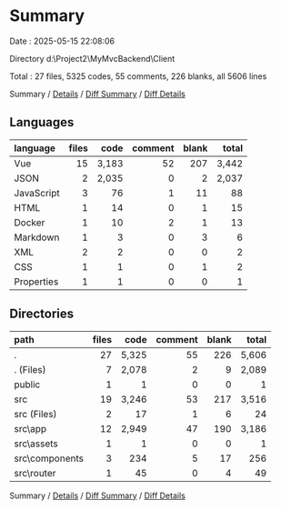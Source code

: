 # Summary

Date : 2025-05-15 22:08:06

Directory d:\\Project2\\MyMvcBackend\\Client

Total : 27 files,  5325 codes, 55 comments, 226 blanks, all 5606 lines

Summary / [Details](details.md) / [Diff Summary](diff.md) / [Diff Details](diff-details.md)

## Languages
| language | files | code | comment | blank | total |
| :--- | ---: | ---: | ---: | ---: | ---: |
| Vue | 15 | 3,183 | 52 | 207 | 3,442 |
| JSON | 2 | 2,035 | 0 | 2 | 2,037 |
| JavaScript | 3 | 76 | 1 | 11 | 88 |
| HTML | 1 | 14 | 0 | 1 | 15 |
| Docker | 1 | 10 | 2 | 1 | 13 |
| Markdown | 1 | 3 | 0 | 3 | 6 |
| XML | 2 | 2 | 0 | 0 | 2 |
| CSS | 1 | 1 | 0 | 1 | 2 |
| Properties | 1 | 1 | 0 | 0 | 1 |

## Directories
| path | files | code | comment | blank | total |
| :--- | ---: | ---: | ---: | ---: | ---: |
| . | 27 | 5,325 | 55 | 226 | 5,606 |
| . (Files) | 7 | 2,078 | 2 | 9 | 2,089 |
| public | 1 | 1 | 0 | 0 | 1 |
| src | 19 | 3,246 | 53 | 217 | 3,516 |
| src (Files) | 2 | 17 | 1 | 6 | 24 |
| src\\app | 12 | 2,949 | 47 | 190 | 3,186 |
| src\\assets | 1 | 1 | 0 | 0 | 1 |
| src\\components | 3 | 234 | 5 | 17 | 256 |
| src\\router | 1 | 45 | 0 | 4 | 49 |

Summary / [Details](details.md) / [Diff Summary](diff.md) / [Diff Details](diff-details.md)